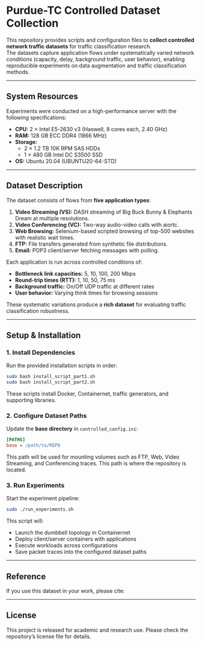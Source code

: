 # Purdue-TC Controlled Dataset Collection

This repository provides scripts and configuration files to **collect controlled network traffic datasets** for traffic classification research.  
The datasets capture application flows under systematically varied network conditions (capacity, delay, background traffic, user behavior), enabling reproducible experiments on data augmentation and traffic classification methods.

---

## System Resources

Experiments were conducted on a high-performance server with the following specifications:

- **CPU:** 2 × Intel E5-2630 v3 (Haswell, 8 cores each, 2.40 GHz)  
- **RAM:** 128 GB ECC DDR4 (1866 MHz)  
- **Storage:**  
  - 2 × 1.2 TB 10K RPM SAS HDDs  
  - 1 × 480 GB Intel DC S3500 SSD  
- **OS:** Ubuntu 20.04 (UBUNTU20-64-STD)

---

## Dataset Description

The dataset consists of flows from **five application types**:

1. **Video Streaming (VS):** DASH streaming of Big Buck Bunny & Elephants Dream at multiple resolutions.  
2. **Video Conferencing (VC):** Two-way audio-video calls with aiortc.  
3. **Web Browsing:** Selenium-based scripted browsing of top-500 websites with realistic wait times.  
4. **FTP:** File transfers generated from synthetic file distributions.  
5. **Email:** POP3 client/server fetching messages with polling.

Each application is run across controlled conditions of:

- **Bottleneck link capacities:** 5, 10, 100, 200 Mbps  
- **Round-trip times (RTT):** 1, 10, 50, 75 ms  
- **Background traffic:** On/Off UDP traffic at different rates  
- **User behavior:** Varying think times for browsing sessions

These systematic variations produce a **rich dataset** for evaluating traffic classification robustness.

---

## Setup & Installation

### 1. Install Dependencies

Run the provided installation scripts in order:

```bash
sudo bash install_script_part1.sh
sudo bash install_script_part2.sh
```

These scripts install Docker, Containernet, traffic generators, and supporting libraries.

### 2. Configure Dataset Paths

Update the **base directory** in `controlled_config.ini`:

```ini
[PATHS]
base = /path/to/REPO
```

This path will be used for mounting volumes such as FTP, Web, Video Streaming, and Conferencing traces. This path is where the repository is located.

### 3. Run Experiments

Start the experiment pipeline:

```bash
sudo ./run_experiments.sh
```

This script will:
- Launch the dumbbell topology in Containernet  
- Deploy client/server containers with applications  
- Execute workloads across configurations  
- Save packet traces into the configured dataset paths  

---

## Reference

If you use this dataset in your work, please cite:

>>>
---

## License

This project is released for academic and research use. Please check the repository’s license file for details.
